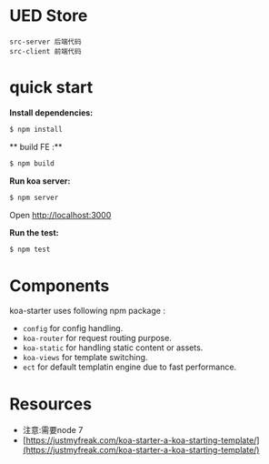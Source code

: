 UED Store
===========


    src-server 后端代码
    src-client 前端代码
    

quick start
=============

**Install dependencies:**

```sh
$ npm install
```

** build FE :**

```sh
$ npm build
```

**Run koa server:**

```sh
$ npm server
```
 
Open [http://localhost:3000](http://localhost:3000)

**Run the test:**

```sh
$ npm test
```

Components
==========

koa-starter uses following npm package : 

* `config` for config handling.
* `koa-router` for request routing purpose.
* `koa-static` for handling static content or assets.
* `koa-views` for template switching.
* `ect` for default templatin engine due to fast performance.

Resources
=========

* 注意:需要node 7
* [https://justmyfreak.com/koa-starter-a-koa-starting-template/](https://justmyfreak.com/koa-starter-a-koa-starting-template/)
